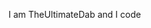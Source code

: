 I am TheUltimateDab and I code

<!---
TheUltimateDab/TheUltimateDab is a ✨ special ✨ repository because its `README.md` (this file) appears on your GitHub profile.
You can click the Preview link to take a look at your changes.
--->

